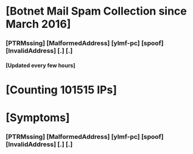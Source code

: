 # [Botnet Mail Spam Collection since March 2016]
### [PTRMssing] [MalformedAddress] [ylmf-pc] [spoof] [InvalidAddress] [.] [.]
#### [Updated every few hours]

# [Counting 101515 IPs]

# [Symptoms] 
###   [PTRMssing] [MalformedAddress] [ylmf-pc] [spoof] [InvalidAddress] [.] [.]
